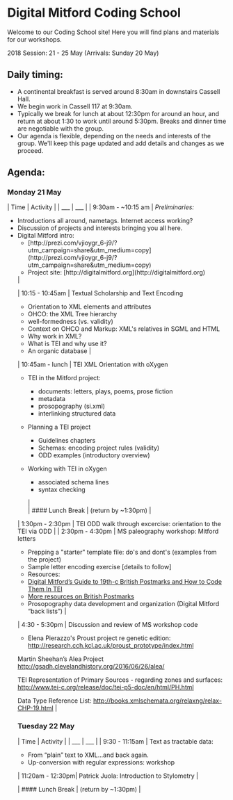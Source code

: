 # Digital Mitford Coding School

Welcome to our Coding School site! Here you will find plans and materials for our workshops.

2018 Session: 21 - 25 May 
(Arrivals: Sunday 20 May)

## Daily timing: 
* A continental breakfast is served around 8:30am in downstairs Cassell Hall.
* We begin work in Cassell 117 at 9:30am. 
* Typically we break for lunch at about 12:30pm for around an hour, and return at about 1:30 to work until around 5:30pm. Breaks and dinner time are negotiable with the group.
* Our agenda is flexible, depending on the needs and interests of the group. We'll keep this page updated and add details and changes as we proceed. 


## Agenda:

### Monday 21 May
| Time | Activity |
| ___ | ___ |
| 9:30am - ~10:15 am | *Preliminaries:*  
<ul>
<li>Introductions all around, nametags. Internet access working?</li> 
<li>Discussion of projects and interests bringing you all here.</li>
<li>Digital Mitford intro: <ul><li>[http://prezi.com/vjioygr_6-j9/?utm_campaign=share&utm_medium=copy](http://prezi.com/vjioygr_6-j9/?utm_campaign=share&utm_medium=copy)</li>
<li>Project site: [http://digitalmitford.org](http://digitalmitford.org)</li>
</ul>
</li> |

| 10:15 - 10:45am | Textual Scholarship and Text Encoding
* Orientation to XML elements and attributes
* OHCO: the XML Tree hierarchy
* well-formedness (vs. validity)
* Context on OHCO and Markup: XML's relatives in SGML and HTML
* Why work in XML? 
* What is TEI and why use it?
* An organic database
|

| 10:45am - lunch | TEI XML Orientation with oXygen
* TEI in the Mitford project: 
    * documents: letters, plays, poems, prose fiction
    * metadata
    * prosopography (si.xml)
    * interlinking structured data 
      
* Planning a TEI project
    * Guidelines chapters
    * Schemas: encoding project rules (validity)
    * ODD examples (introductory overview)
    
* Working with TEI in oXygen
    * associated schema lines
    * syntax checking

   |    
| #### Lunch Break | (return by ~1:30pm) |

| 1:30pm - 2:30pm | TEI ODD walk through excercise: orientation to the TEI via ODD |
| 2:30pm - 4:30pm | MS paleography workshop: Mitford letters
* Prepping a "starter" template file: do's and dont's (examples from the project)
* Sample letter encoding exercise [details to follow]
* Resources:
* [Digital Mitford’s Guide to 19th-c British Postmarks and How to Code Them In TEI](https://digitalmitford.wordpress.com/2014/05/27/the-digital-mitfords-guide-to-19th-century-british-postmarks-and-how-to-code-them-in-tei/) 
* [More resources on British Postmarks](https://pitt.box.com/s/gpfr6jvkuyk647umkojxc9bebo98cqhk) 
* Prosopography data development and organization (Digital Mitford “back lists”) |

| 4:30 - 5:30pm | Discussion and review of MS workshop code

* Elena Pierazzo's Proust project re genetic edition:
http://research.cch.kcl.ac.uk/proust_prototype/index.html

Martin Sheehan’s Alea Project http://gsadh.clevelandhistory.org/2016/06/26/alea/

TEI Representation of Primary Sources - regarding zones and surfaces:
http://www.tei-c.org/release/doc/tei-p5-doc/en/html/PH.html 

Data Type Reference List:
http://books.xmlschemata.org/relaxng/relax-CHP-19.html 
|

    
### Tuesday 22 May
| Time | Activity |
| ___ | ___ |
| 9:30 - 11:15am | Text as tractable data: 
* From “plain” text to XML...and back again. 
* Up-conversion with regular expressions: workshop

| 11:20am - 12:30pm| Patrick Juola: Introduction to Stylometry | 

| #### Lunch Break | (return by ~1:30pm) |






